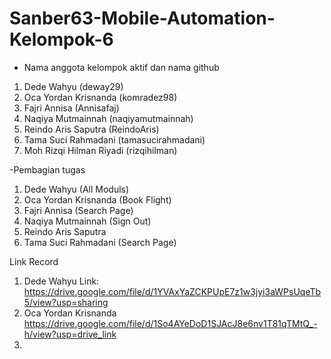# Sanber63-Mobile-Automation-Kelompok-6
- Nama anggota kelompok aktif dan nama github 
1. Dede Wahyu (deway29)
2. Oca Yordan Krisnanda (komradez98)
3. Fajri Annisa (Annisafaj)
4. Naqiya Mutmainnah (naqiyamutmainnah)
5. Reindo Aris Saputra (ReindoAris)
6. Tama Suci Rahmadani (tamasucirahmadani)
7. Moh Rizqi Hilman Riyadi (rizqihilman)

-Pembagian tugas
1. Dede Wahyu (All Moduls)
2. Oca Yordan Krisnanda (Book Flight)      
3. Fajri Annisa (Search Page)
4. Naqiya Mutmainnah (Sign Out)
5. Reindo Aris Saputra 
6. Tama Suci Rahmadani (Search Page)

Link Record
1.  Dede Wahyu Link: https://drive.google.com/file/d/1YVAxYaZCKPUpE7z1w3jyi3aWPsUqeTb5/view?usp=sharing
2.  Oca Yordan Krisnanda https://drive.google.com/file/d/1So4AYeDoD1SJAcJ8e6nv1T81qTMtQ_-h/view?usp=drive_link
3.  